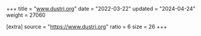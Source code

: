 +++
title = "www.dustri.org"
date = "2022-03-22"
updated = "2024-04-24"
weight = 27060

[extra]
source = "https://www.dustri.org"
ratio = 6
size = 26
+++
